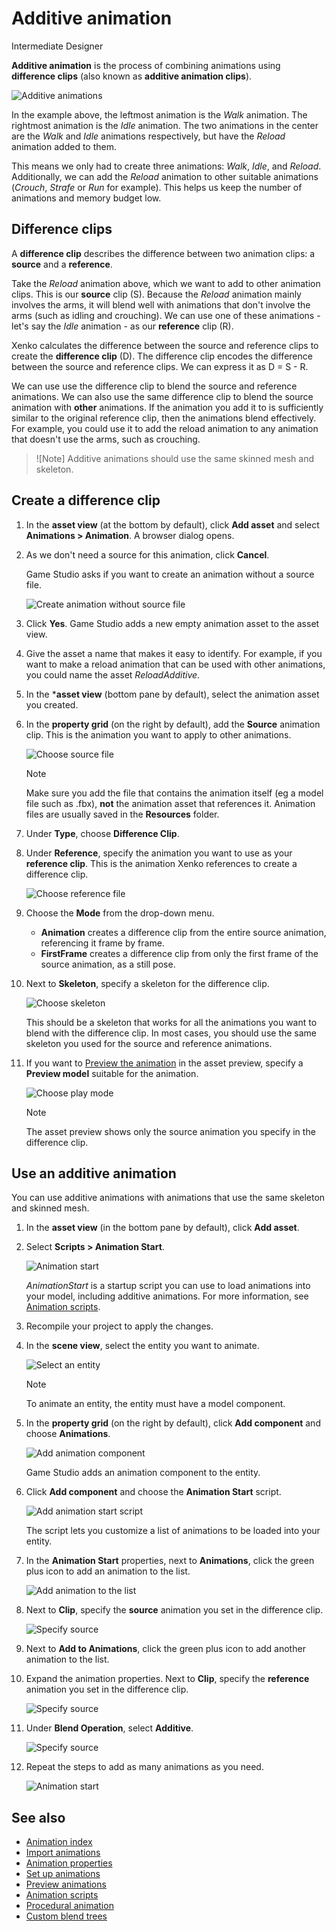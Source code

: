 # Additive animation

<span class="label label-doc-level">Intermediate</span>
<span class="label label-doc-audience">Designer</span>

**Additive animation** is the process of combining animations using **difference clips** (also known as **additive animation clips**).

![Additive animations](media/animations-additive-sample.gif)

In the example above, the leftmost animation is the *Walk* animation. The rightmost animation is the *Idle* animation. The two animations in the center are the *Walk* and *Idle* animations respectively, but have the *Reload* animation added to them. 

This means we only had to create three animations: *Walk*, *Idle*, and *Reload*. Additionally, we can add the *Reload* animation to other suitable animations (*Crouch*, *Strafe* or *Run* for example). This helps us keep the number of animations and memory budget low.

## Difference clips

A **difference clip** describes the difference between two animation clips: a **source** and a **reference**.

Take the *Reload* animation above, which we want to add to other animation clips. This is our **source** clip (S). Because the *Reload* animation mainly involves the arms, it will blend well with animations that don't involve the arms (such as idling and crouching). We can use one of these animations - let's say the *Idle* animation - as our **reference** clip (R).

Xenko calculates the difference between the source and reference clips to create the **difference clip** (D). The difference clip encodes the difference between the source and reference clips. We can express it as D = S - R.

We can use use the difference clip to blend the source and reference animations. We can also use the same difference clip to blend the source animation with **other** animations. If the animation you add it to is sufficiently similar to the original reference clip, then the animations blend effectively. For example, you could use it to add the reload animation to any animation that doesn't use the arms, such as crouching.

>![Note]
>Additive animations should use the same skinned mesh and skeleton. 

## Create a difference clip

1. In the **asset view** (at the bottom by default), click **Add asset** and select **Animations > Animation**. A browser dialog opens.

2. As we don't need a source for this animation, click **Cancel**.

    Game Studio asks if you want to create an animation without a source file. 

    ![Create animation without source file](media/create-animation-without-source-file.png)

3. Click **Yes**. Game Studio adds a new empty animation asset to the asset view.

4. Give the asset a name that makes it easy to identify. For example, if you want to make a reload animation that can be used with other animations, you could name the asset *ReloadAdditive*.

5. In the ***asset view** (bottom pane by default), select the animation asset you created.

6. In the **property grid** (on the right by default), add the **Source** animation clip. This is the animation you want to apply to other animations.

    ![Choose source file](media/animations-additive-animations-1.png)

     >[!Note]
     >Make sure you add the file that contains the animation itself (eg a model file such as .fbx), **not** the animation asset that references it. Animation files are usually saved in the **Resources** folder.

7. Under **Type**, choose **Difference Clip**.

8. Under **Reference**, specify the animation you want to use as your **reference clip**. This is the animation Xenko references to create a difference clip.

    ![Choose reference file](media/animations-additive-animations-2.png)

9. Choose the **Mode** from the drop-down menu.

    * **Animation** creates a difference clip from the entire source animation, referencing it frame by frame.
    * **FirstFrame** creates a difference clip from only the first frame of the source animation, as a still pose.

10. Next to **Skeleton**, specify a skeleton for the difference clip.

    ![Choose skeleton](media/animations-additive-animations-3.png)

    This should be a skeleton that works for all the animations you want to blend with the difference clip. In most cases, you should use the same skeleton you used for the source and reference animations.

11. If you want to [Preview the animation](preview-animations.md) in the asset preview,
specify a **Preview model** suitable for the animation.

    ![Choose play mode](media/animations-additive-animations-4.png)

    >[!Note]
    >The asset preview shows only the source animation you specify in the difference clip.

## Use an additive animation

You can use additive animations with animations that use the same skeleton and skinned mesh.

1. In the **asset view** (in the bottom pane by default), click **Add asset**.

2. Select **Scripts > Animation Start**.

    ![Animation start](media/animations-additive-animations-animation-start.png)

     *AnimationStart* is a startup script you can use to load animations into your model, including additive animations. For more information, see [Animation scripts](animation-scripts.md).

3. Recompile your project to apply the changes.

4. In the **scene view**, select the entity you want to animate.

    ![Select an entity](media/animations-use-3d-animations-select-entity.png)

    >[!Note]
    >To animate an entity, the entity must have a model component.

5. In the **property grid** (on the right by default), click **Add component** and choose **Animations**.

    ![Add animation component](media/animations-use-3d-animations-add-animation-component.png)

    Game Studio adds an animation component to the entity.

6. Click **Add component** and choose the **Animation Start** script.

    ![Add animation start script](media/add-animation-start-script.png)

    The script lets you customize a list of animations to be loaded into your entity.

7. In the **Animation Start** properties, next to **Animations**, click the green plus icon to add an animation to the list.

    ![Add animation to the list](media/add-animation-to-list.png)

8. Next to **Clip**, specify the **source** animation you set in the difference clip.

    ![Specify source](media/specify-clip-1.png)

9. Next to **Add to Animations**, click the green plus icon to add another animation to the list.

10. Expand the animation properties. Next to **Clip**, specify the **reference** animation you set in the difference clip.

    ![Specify source](media/specify-clip-2.png)

11. Under **Blend Operation**, select **Additive**.

    ![Specify source](media/type-additive.png)

12. Repeat the steps to add as many animations as you need.

    ![Animation start](media/animations-additive-animations-start2.png)

## See also

* [Animation index](index.md)
* [Import animations](import-animations.md)
* [Animation properties](animation-properties.md)
* [Set up animations](set-up-animations.md)
* [Preview animations](preview-animations.md)
* [Animation scripts](animation-scripts.md)
* [Procedural animation](procedural-animation.md)
* [Custom blend trees](custom-blend-trees.md)
